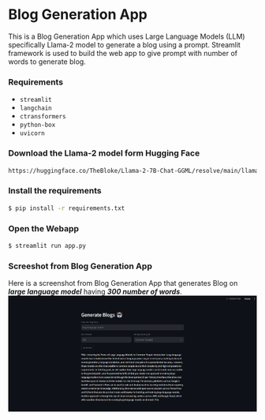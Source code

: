 # Blog Generation App
This is a Blog Generation App which uses Large Language Models (LLM) specifically Llama-2 model to generate a blog using a prompt.
Streamlit framework is used to build the web app to give prompt with number of words to generate blog.

### Requirements
- `streamlit`
- `langchain`
- `ctransformers`
- `python-box`
- `uvicorn`

### Download the Llama-2 model form Hugging Face

```txt
https://huggingface.co/TheBloke/Llama-2-7B-Chat-GGML/resolve/main/llama-2-7b-chat.ggmlv3.q8_0.bin?download=true
```

### Install the requirements

```bash
$ pip install -r requirements.txt
```

### Open the Webapp

```bash
$ streamlit run app.py
```

### Screeshot from Blog Generation App

Here is a screenshot from Blog Generation App that generates Blog on ***large language model*** having ***300 number of words***.
![alt text](https://github.com/deep4nshu1228/Blog-Generation-App/blob/main/Prompt%20screenshot.png)
